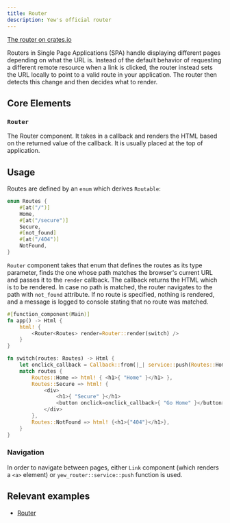 ```yaml
---
title: Router
description: Yew's official router
---
```


[The router on crates.io](https://crates.io/crates/yew-router)

Routers in Single Page Applications (SPA) handle displaying different pages depending on what the URL is. 
Instead of the default behavior of requesting a different remote resource when a link is clicked, 
the router instead sets the URL locally to point to a valid route in your application. 
The router then detects this change and then decides what to render.

## Core Elements

### `Router`

The Router component. It takes in a callback and renders the HTML based on the returned value of the callback. It is usually placed 
at the top of application. 

## Usage

Routes are defined by an `enum` which derives `Routable`:
```rust
enum Routes {
    #[at("/")]
    Home,
    #[at("/secure")]
    Secure,
    #[not_found]
    #[at("/404")]
    NotFound,
}
```

`Router` component takes that enum that defines the routes as its type parameter, finds the one whose path matches the 
browser's current URL and passes it to the `render` callback. The callback returns the HTML which is to be rendered. 
In case no path is matched, the router navigates to the path with `not_found` attribute. If no route is specified, 
nothing is rendered, and a message is logged to console stating that no route was matched.

```rust
#[function_component(Main)]
fn app() -> Html {
    html! {
        <Router<Routes> render=Router::render(switch) />
    }
}

fn switch(routes: Routes) -> Html {
    let onclick_callback = Callback::from(|_| service::push(Routes::Home, None));
    match routes {
        Routes::Home => html! { <h1>{ "Home" }</h1> },
        Routes::Secure => html! {
            <div>
                <h1>{ "Secure" }</h1>
                <button onclick=onclick_callback>{ "Go Home" }</button>
            </div>
        },
        Routes::NotFound => html! {<h1>{"404"}</h1>},
    }
}
```

### Navigation

In order to navigate between pages, either `Link` component (which renders a `<a>` element) or `yew_router::service::push` 
function is used.

## Relevant examples
- [Router](https://github.com/yewstack/yew/tree/master/examples/router)
